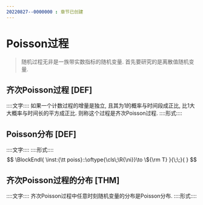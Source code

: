 ```yaml
---
20220827--0000000 : 章节已创建
---
```

# Poisson过程
> 随机过程无非是一族带实数指标的随机变量. 
> 首先要研究的是离散值随机变量. 
## 齐次Poisson过程 [DEF]
::::文字::::
如果一个计数过程的增量是独立, 且其为1的概率与时间段成正比, 比1大大概率与时间长的平方成正比. 
则称这个过程是齐次Poisson过程. 
::::形式::::


## Poisson分布 [DEF]
::::文字::::
::::形式::::
$$
\BlockEndl{
    \inst:{\tt poiss}::\oftype{\cls\;\R{\ni}}\to \${\rm T} 
}{\;\;}{
}
$$

## 齐次Poisson过程的分布 [THM]
::::文字::::
齐次Poisson过程中任意时刻随机变量的分布是Poisson分布. 
::::形式::::
